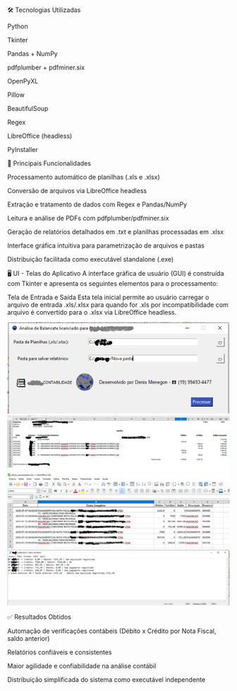🛠 Tecnologias Utilizadas

Python

Tkinter

Pandas + NumPy

pdfplumber + pdfminer.six

OpenPyXL

Pillow

BeautifulSoup

Regex

LibreOffice (headless)

PyInstaller

🚀 Principais Funcionalidades

Processamento automático de planilhas (.xls e .xlsx)

Conversão de arquivos via LibreOffice headless

Extração e tratamento de dados com Regex e Pandas/NumPy

Leitura e análise de PDFs com pdfplumber/pdfminer.six

Geração de relatórios detalhados em .txt e planilhas processadas em .xlsx

Interface gráfica intuitiva para parametrização de arquivos e pastas

Distribuição facilitada como executável standalone (.exe)

🖥️ UI - Telas do Aplicativo
A interface gráfica de usuário (GUI) é construída com Tkinter e apresenta os seguintes elementos para o processamento:

Tela de Entrada e Saída
Esta tela inicial permite ao usuário carregar o arquivo de entrada .xls/.xlsx para quando for .xls por incompatibilidade com arquivo é convertido para o .xlsx via LibreOffice headless.

![Parametrização](tela_01.png)
![Conversão para .xlsx](tela_02.png)
![Conversão somente com informações necessárias](tela_03.png)
![Resultado Final](tela_04.png)

✅ Resultados Obtidos

Automação de verificações contábeis (Débito x Crédito por Nota Fiscal, saldo anterior)

Relatórios confiáveis e consistentes

Maior agilidade e confiabilidade na análise contábil

Distribuição simplificada do sistema como executável independente
